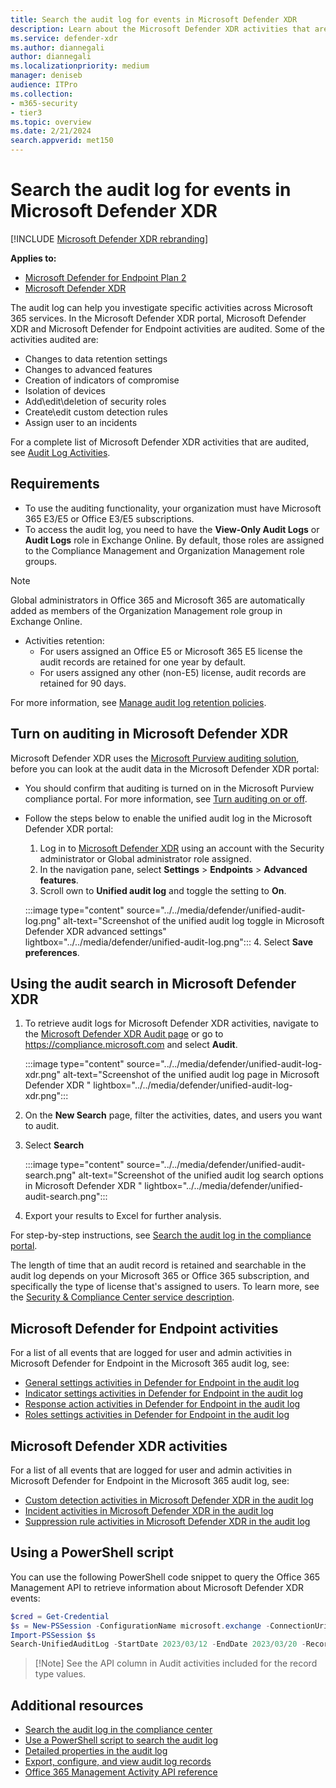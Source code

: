```yaml
---
title: Search the audit log for events in Microsoft Defender XDR
description: Learn about the Microsoft Defender XDR activities that are logged in the Microsoft 365 audit log.
ms.service: defender-xdr
ms.author: diannegali
author: diannegali
ms.localizationpriority: medium
manager: deniseb
audience: ITPro
ms.collection: 
- m365-security
- tier3
ms.topic: overview
ms.date: 2/21/2024
search.appverid: met150
---
```


# Search the audit log for events in Microsoft Defender XDR

[!INCLUDE [Microsoft Defender XDR rebranding](../../includes/microsoft-defender.md)]

**Applies to:**

- [Microsoft Defender for Endpoint Plan 2](https://go.microsoft.com/fwlink/?linkid=2154037)
- [Microsoft Defender XDR](https://go.microsoft.com/fwlink/?linkid=2118804)

The audit log can help you investigate specific activities across Microsoft 365 services. In the Microsoft Defender XDR portal, Microsoft Defender XDR and Microsoft Defender for Endpoint activities are audited. Some of the activities audited are:

- Changes to data retention settings
- Changes to advanced features
- Creation of indicators of compromise
- Isolation of devices
- Add\edit\deletion of security roles
- Create\edit custom detection rules
- Assign user to an incidents

For a complete list of Microsoft Defender XDR activities that are audited, see [Audit Log Activities](/purview/audit-log-activities).

## Requirements

- To use the auditing functionality, your organization must have Microsoft 365 E3/E5 or Office E3/E5 subscriptions.
- To access the audit log, you need to have the **View-Only Audit Logs** or **Audit Logs** role in Exchange Online. By default, those roles are assigned to the Compliance Management and Organization Management role groups.

>[!Note]
> Global administrators in Office 365 and Microsoft 365 are automatically added as members of the Organization Management role group in Exchange Online.

- Activities retention:
   - For users assigned an Office E5 or Microsoft 365 E5 license the audit records are retained for one year by default.
   - For users assigned any other (non-E5) license, audit records are retained for 90 days.

For more information, see [Manage audit log retention policies](/purview/audit-log-retention-policies).

## Turn on auditing in Microsoft Defender XDR

Microsoft Defender XDR uses the [Microsoft Purview auditing solution](/purview/audit-solutions-overview), before you can look at the audit data in the Microsoft Defender XDR portal:

- You should confirm that auditing is turned on in the Microsoft Purview compliance portal. For more information, see [Turn auditing on or off](/purview/audit-log-enable-disable).

- Follow the steps below to enable the unified audit log in the Microsoft Defender XDR portal:
    1. Log in to [Microsoft Defender XDR](https://security.microsoft.com/homepage) using an account with the Security administrator or Global administrator role assigned.
    2. In the navigation pane, select **Settings** \> **Endpoints** \> **Advanced features**.
    3. Scroll own to **Unified audit log** and toggle the setting to **On**.

   :::image type="content" source="../../media/defender/unified-audit-log.png" alt-text="Screenshot of the unified audit log toggle in Microsoft Defender XDR advanced settings" lightbox="../../media/defender/unified-audit-log.png":::
    4. Select **Save preferences**.

## Using the audit search in Microsoft Defender XDR

1. To retrieve audit logs for Microsoft Defender XDR activities, navigate to the [Microsoft Defender XDR Audit page](https://security.microsoft.com/auditlogsearch) or go to <https://compliance.microsoft.com> and select **Audit**.

   :::image type="content" source="../../media/defender/unified-audit-log-xdr.png" alt-text="Screenshot of the unified audit log page in Microsoft Defender XDR " lightbox="../../media/defender/unified-audit-log-xdr.png":::

2. On the **New Search** page, filter the activities, dates, and users you want to audit.
3. Select **Search**

   :::image type="content" source="../../media/defender/unified-audit-search.png" alt-text="Screenshot of the unified audit log search options in Microsoft Defender XDR " lightbox="../../media/defender/unified-audit-search.png":::

4. Export your results to Excel for further analysis.

For step-by-step instructions, see [Search the audit log in the compliance portal](/purview/audit-new-search).

The length of time that an audit record is retained and searchable in the audit log depends on your Microsoft 365 or Office 365 subscription, and specifically the type of license that's assigned to users. To learn more, see the [Security & Compliance Center service description](/office365/servicedescriptions/office-365-platform-service-description/office-365-securitycompliance-center).

## Microsoft Defender for Endpoint activities

For a list of all events that are logged for user and admin activities in Microsoft Defender for Endpoint in the Microsoft 365 audit log, see:

- [General settings activities in Defender for Endpoint in the audit log](/purview/audit-log-activities#microsoft-defender-for-endpoint-general-settings-activities)
- [Indicator settings activities in Defender for Endpoint in the audit log](/purview/audit-log-activities#microsoft-defender-for-endpoint-indicator-settings-activities)
- [Response action activities in Defender for Endpoint in the audit log](/purview/audit-log-activities#microsoft-defender-for-endpoint-reponse-actions-activities)
- [Roles settings activities in Defender for Endpoint in the audit log](/purview/audit-log-activities#microsoft-defender-for-endpoint-roles-settings-activities)

## Microsoft Defender XDR activities

For a list of all events that are logged for user and admin activities in Microsoft Defender for Endpoint in the Microsoft 365 audit log, see:

- [Custom detection activities in Microsoft Defender XDR in the audit log](/purview/audit-log-activities#microsoft-defender-xdr-custom-detection-activities)
- [Incident activities in Microsoft Defender XDR in the audit log](/purview/audit-log-activities#microsoft-defender-xdr-custom-detection-activities)
- [Suppression rule activities in Microsoft Defender XDR in the audit log](/purview/audit-log-activities#microsoft-defender-xdr-suppression-rule-activities)

## Using a PowerShell script

You can use the following PowerShell code snippet to query the Office 365 Management API to retrieve information about Microsoft Defender XDR events:

```PowerShell
$cred = Get-Credential
$s = New-PSSession -ConfigurationName microsoft.exchange -ConnectionUri https://outlook.office365.com/powershell-liveid/ -Credential $cred -Authentication Basic -AllowRedirection 
Import-PSSession $s
Search-UnifiedAuditLog -StartDate 2023/03/12 -EndDate 2023/03/20 -RecordType <ID>
```

>
>[!Note] See the API column in Audit activities included for the record type values.

## Additional resources

- [Search the audit log in the compliance center](/purview/audit-new-search)
- [Use a PowerShell script to search the audit log](/purview/audit-log-search-script)
- [Detailed properties in the audit log](/purview/audit-log-detailed-properties)
- [Export, configure, and view audit log records](/purview/audit-log-export-records)
- [Office 365 Management Activity API reference](/office/office-365-management-api/office-365-management-activity-api-reference)
